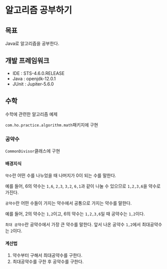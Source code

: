 # 알고리즘 공부하기
## 목표
Java로 알고리즘을 공부한다.

## 개발 프레임워크
- IDE : STS-4.6.0.RELEASE
- Java : openjdk-12.0.1
- JUnit : Jupiter-5.6.0

## 수학

수학에 관련한 알고리즘 예제

`com.ho.practice.algorithm.math`패키지에 구현

### 공약수

`CommonDivisor`클래스에 구현

#### 배경지식

`약수`란 어떤 수를 나누었을 때 나머지가 0이 되는 수를 말한다.

예를 들어, 6의 약수는 `1,6`, `2,3`, `3,2`, `6,1`과 같이 나눌 수 있으므로 `1,2,3,6`을 약수로 가진다.

`공약수`란 어떤 수들이 가지는 약수에서 공통으로 가지는 약수를 말한다.

예를 들어, 2의 약수는 `1,2`이고, 6의 약수는 `1,2,3,6`일 때 공약수는 `1,2`이다.

`최대 공약수`란 공약수에서 가장 큰 약수를 말한다. 앞서 나온 공약수 `1,2`에서 최대공약수는 `2`이다.

#### 계산법

1. 약수부터 구해서 최대공약수를 구한다.
2. 최대공약수를 구한 후 공약수를 구한다.